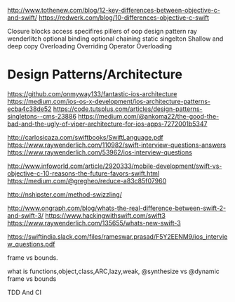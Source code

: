 http://www.tothenew.com/blog/12-key-differences-between-objective-c-and-swift/
https://redwerk.com/blog/10-differences-objective-c-swift

Closure
blocks
access specifires
pillers of oop
design pattern ray wenderlitch
optional binding 
optional chaining 
static
singelton
Shallow and deep copy
Overloading
Overriding
Operator Overloading


# Design Patterns/Architecture
https://github.com/onmyway133/fantastic-ios-architecture
https://medium.com/ios-os-x-development/ios-architecture-patterns-ecba4c38de52
https://code.tutsplus.com/articles/design-patterns-singletons--cms-23886
https://medium.com/@ankoma22/the-good-the-bad-and-the-ugly-of-viper-architecture-for-ios-apps-7272001b5347

http://carlosicaza.com/swiftbooks/SwiftLanguage.pdf
https://www.raywenderlich.com/110982/swift-interview-questions-answers
https://www.raywenderlich.com/53962/ios-interview-questions

http://www.infoworld.com/article/2920333/mobile-development/swift-vs-objective-c-10-reasons-the-future-favors-swift.html
https://medium.com/@gregheo/reduce-a83c85f07960

http://nshipster.com/method-swizzling/

http://www.ongraph.com/blog/whats-the-real-difference-between-swift-2-and-swift-3/
https://www.hackingwithswift.com/swift3
https://www.raywenderlich.com/135655/whats-new-swift-3

https://swiftindia.slack.com/files/rameswar.prasad/F5Y2EENM9/ios_interview_questions.pdf

frame vs bounds.

what is functions,object,class,ARC,lazy,weak,
@synthesize vs @dynamic
frame vs bounds

TDD And CI
